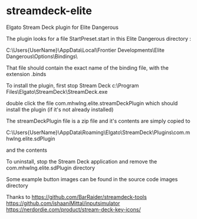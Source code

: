 # streamdeck-elite
Elgato Stream Deck plugin for Elite Dangerous

The plugin looks for a file StartPreset.start in this Elite Dangerous directory :

C:\Users\{UserName}\AppData\Local\Frontier Developments\Elite Dangerous\Options\Bindings\

That file should contain the exact name of the binding file, with the extension .binds

To install the plugin, first stop Stream Deck
c:\Program Files\Elgato\StreamDeck\StreamDeck.exe

double click the file com.mhwlng.elite.streamDeckPlugin
which should install the plugin (if it's not already installed)

The streamDeckPlugin file is a zip file and it's contents are simply copied to

C:\Users\{UserName}\AppData\Roaming\Elgato\StreamDeck\Plugins\com.mhwlng.elite.sdPlugin

and the contents 

To uninstall, stop the Stream Deck application and remove the com.mhwlng.elite.sdPlugin directory

Some example button images can be found in the source code images directory


Thanks to 
https://github.com/BarRaider/streamdeck-tools
https://github.com/ishaaniMittal/inputsimulator
https://nerdordie.com/product/stream-deck-key-icons/
